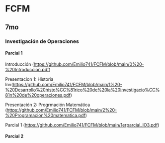 # FCFM
## 7mo
### Investigación de Operaciones
#### Parcial 1
Introducción (https://github.com/Emilio741/FCFM/blob/main/0%20-%20Introduccion.pdf)

Presentacion 1: Historia Inv(https://github.com/Emilio741/FCFM/blob/main/1%20-%20Desarrollo%20histo%CC%81rico%20de%20la%20investigacio%CC%81n%20de%20operaciones.pdf)

Presentación 2: Progrmación Matemática (https://github.com/Emilio741/FCFM/blob/main/2%20-%20Programacion%20matematica.pdf)

Parcial 1 (https://github.com/Emilio741/FCFM/blob/main/1erparcial_IO3.pdf)

#### Parcial 2
